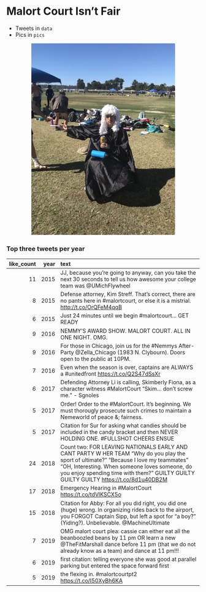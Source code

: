 
# Malort Court Isn’t Fair

  - Tweets in `data`
  - Pics in
`pics`

<p align="center">

<img src="./pics/1053704347891130368-Dp-Cg1mUcAA_AkX.jpg" height="500px">

</p>

### Top three tweets per year

| like\_count | year | text                                                                                                                                                                                                                                                                               |
| ----------: | ---: | :--------------------------------------------------------------------------------------------------------------------------------------------------------------------------------------------------------------------------------------------------------------------------------- |
|          11 | 2015 | JJ, because you’re going to anyway, can you take the next 30 seconds to tell us how awesome your college team was @UMichFlywheel                                                                                                                                                   |
|           8 | 2015 | Defense attorney, Kim Streff. That’s correct, there are no pants here in \#malortcourt, or else it is a mistrial. <http://t.co/OrQFeM4qqB>                                                                                                                                         |
|           6 | 2015 | Just 24 minutes until we begin \#malortcourt… GET READY                                                                                                                                                                                                                            |
|           9 | 2016 | NEMMY’S AWARD SHOW. MALORT COURT. ALL IN ONE NIGHT. OMG.                                                                                                                                                                                                                           |
|           9 | 2016 | For those in Chicago, join us for the \#Nemmys After-Party @Zella\_Chicago (1983 N. Clybourn). Doors open to the public at 10PM.                                                                                                                                                   |
|           7 | 2016 | Even when the season is over, captains are ALWAYS a \#unitedfront <https://t.co/Q2S47dSsXr>                                                                                                                                                                                        |
|           6 | 2017 | Defending Attorney Li is calling, Skimberly Fiona, as a character witness \#MalortCourt “Skim… don’t screw me.” - Sgnoles                                                                                                                                                          |
|           5 | 2017 | Order\! Order to the \#MalortCourt. It’s beginning. We must thorougly prosecute such crimes to maintain a Nemeworld of peace &; fairness.                                                                                                                                          |
|           5 | 2017 | Citation for Sur for asking what candies should be included in the candy bracket and then NEVER HOLDING ONE. \#FULLSHOT CHEERS ENSUE                                                                                                                                               |
|          24 | 2018 | Count two: FOR LEAVING NATIONALS EARLY AND CANT PARTY W HER TEAM “Why do you play the sport of ultimate?” “Because I love my teammates” “OH, Interesting. When someone loves someone, do you enjoy spending time with them?” GUILTY GUILTY GUILTY GUILTY <https://t.co/8d1u40DB2M> |
|          17 | 2018 | Emergency Hearing in \#MalortCourt <https://t.co/tdVlKSCX5o>                                                                                                                                                                                                                       |
|          15 | 2018 | Citation for Abby: For all you did right, you did one (huge) wrong. In organizing rides back to the airport, you FORGOT Captain Sipp, but left a spot for “a boy?” (Yiding?). Unbelievable. @MachineUltimate                                                                       |
|           7 | 2019 | OMG malort court plea: cassie can either eat all the beanboozled beans by 11 pm OR learn a new @TheFitMarshall dance before 11 pm (that we do not already know as a team) and dance at 11 pm\!\!\!                                                                                 |
|           6 | 2019 | first citation: telling everyone she was good at parallel parking but entered the space forward first                                                                                                                                                                              |
|           5 | 2019 | the flexing in. \#malortcourtpt2 <https://t.co/I50XyBh6KA>                                                                                                                                                                                                                         |
